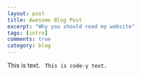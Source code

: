 ```yaml
---
layout: post
title: Awesome Blog Post
excerpt: "Why you should read my website"
tags: [intro]
comments: true
category: blog
---
```

This is text.
``` This is code-y text.```
